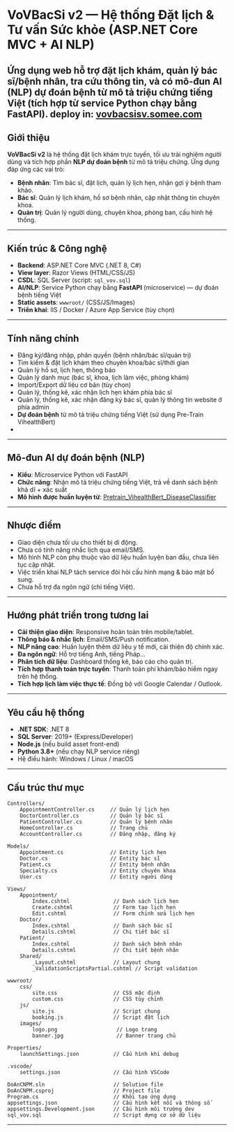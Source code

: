 # VoVBacSi v2 — Hệ thống Đặt lịch & Tư vấn Sức khỏe (ASP.NET Core MVC + AI NLP)

Ứng dụng web hỗ trợ **đặt lịch khám**, **quản lý bác sĩ/bệnh nhân**, **tra cứu thông tin**, và có **mô-đun AI (NLP)** dự đoán bệnh từ mô tả triệu chứng tiếng Việt (tích hợp từ service Python chạy bằng FastAPI).
deploy in: [vovbacsisv.somee.com](http://vovbacsisv.somee.com)
---

## Giới thiệu
**VoVBacSi v2** là hệ thống đặt lịch khám trực tuyến, tối ưu trải nghiệm người dùng và tích hợp phần **NLP dự đoán bệnh** từ mô tả triệu chứng. Ứng dụng đáp ứng các vai trò:
- **Bệnh nhân**: Tìm bác sĩ, đặt lịch, quản lý lịch hẹn, nhận gợi ý bệnh tham khảo.
- **Bác sĩ**: Quản lý lịch khám, hồ sơ bệnh nhân, cập nhật thông tin chuyên khoa.
- **Quản trị**: Quản lý người dùng, chuyên khoa, phòng ban, cấu hình hệ thống.

---

## Kiến trúc & Công nghệ
- **Backend**: ASP.NET Core MVC (.NET 8, C#)
- **View layer**: Razor Views (HTML/CSS/JS)
- **CSDL**: SQL Server (script: `sql_vov.sql`)
- **AI/NLP**: Service Python chạy bằng **FastAPI** (microservice) — dự đoán bệnh tiếng Việt
- **Static assets**: `wwwroot/` (CSS/JS/Images)
- **Triển khai**: IIS / Docker / Azure App Service (tùy chọn)

---

## Tính năng chính
- Đăng ký/đăng nhập, phân quyền (bệnh nhân/bác sĩ/quản trị)
- Tìm kiếm & đặt lịch khám theo chuyên khoa/bác sĩ/thời gian
- Quản lý hồ sơ, lịch hẹn, thông báo
- Quản lý danh mục (bác sĩ, khoa, lịch làm việc, phòng khám)
- Import/Export dữ liệu cơ bản (tùy chọn)
- Quản lý, thống kê, xác nhận lịch hẹn khám phía bác sĩ
- Quản lý, thống kê, xác nhận đăng ký bác sĩ, quản lý thông tin website ở phía admin
- **Dự đoán bệnh** từ mô tả triệu chứng tiếng Việt (sử dụng Pre-Train VihealthBert)
- 
--- 

## Mô-đun AI dự đoán bệnh (NLP)

- **Kiểu**: Microservice Python với FastAPI
- **Chức năng**: Nhận mô tả triệu chứng tiếng Việt, trả về danh sách bệnh khả dĩ + xác suất
- **Mô hình được huấn luyện từ**: [Pretrain_VihealthBert_DiseaseClassifier](https://github.com/LuongDat9999/Pretrain_VihealthBert_DiseaseClassifier)


---

## Nhược điểm
- Giao diện chưa tối ưu cho thiết bị di động.
- Chưa có tính năng nhắc lịch qua email/SMS.
- Mô hình NLP còn phụ thuộc vào dữ liệu huấn luyện ban đầu, chưa liên tục cập nhật.
- Việc triển khai NLP tách service đòi hỏi cấu hình mạng & bảo mật bổ sung.
- Chưa hỗ trợ đa ngôn ngữ (chỉ tiếng Việt).

---
## Hướng phát triển trong tương lai
- **Cải thiện giao diện**: Responsive hoàn toàn trên mobile/tablet.
- **Thông báo & nhắc lịch**: Email/SMS/Push notification.
- **NLP nâng cao**: Huấn luyện thêm dữ liệu y tế mới, cải thiện độ chính xác.
- **Đa ngôn ngữ**: Hỗ trợ tiếng Anh, tiếng Pháp...
- **Phân tích dữ liệu**: Dashboard thống kê, báo cáo cho quản trị.
- **Tích hợp thanh toán trực tuyến**: Thanh toán phí khám/bảo hiểm ngay trên hệ thống.
- **Tích hợp lịch làm việc thực tế**: Đồng bộ với Google Calendar / Outlook.

---

## Yêu cầu hệ thống
- **.NET SDK**: .NET 8
- **SQL Server**: 2019+ (Express/Developer)
- **Node.js** (nếu build asset front-end)
- **Python 3.8+** (nếu chạy NLP service riêng)
- Hệ điều hành: Windows / Linux / macOS

---
## Cấu trúc thư mục

```
Controllers/
    AppointmentController.cs     // Quản lý lịch hẹn
    DoctorController.cs          // Quản lý bác sĩ
    PatientController.cs         // Quản lý bệnh nhân
    HomeController.cs            // Trang chủ
    AccountController.cs         // Đăng nhập, đăng ký

Models/
    Appointment.cs               // Entity lịch hẹn
    Doctor.cs                    // Entity bác sĩ
    Patient.cs                   // Entity bệnh nhân
    Specialty.cs                 // Entity chuyên khoa
    User.cs                      // Entity người dùng

Views/
    Appointment/
        Index.cshtml              // Danh sách lịch hẹn
        Create.cshtml             // Form tạo lịch hẹn
        Edit.cshtml               // Form chỉnh sửa lịch hẹn
    Doctor/
        Index.cshtml              // Danh sách bác sĩ
        Details.cshtml            // Chi tiết bác sĩ
    Patient/
        Index.cshtml              // Danh sách bệnh nhân
        Details.cshtml            // Chi tiết bệnh nhân
    Shared/
        _Layout.cshtml            // Layout chung
        _ValidationScriptsPartial.cshtml // Script validation

wwwroot/
    css/
        site.css                  // CSS mặc định
        custom.css                // CSS tùy chỉnh
    js/
        site.js                   // Script chung
        booking.js                // Script đặt lịch
    images/
        logo.png                   // Logo trang
        banner.jpg                 // Banner trang chủ

Properties/
    launchSettings.json           // Cấu hình khi debug

.vscode/
    settings.json                 // Cấu hình VSCode

DoAnCNPM.sln                      // Solution file
DoAnCNPM.csproj                   // Project file
Program.cs                        // Khởi tạo ứng dụng
appsettings.json                  // Cấu hình kết nối và thông số
appsettings.Development.json      // Cấu hình môi trường dev
sql_vov.sql                       // Script dựng cơ sở dữ liệu
```
---


